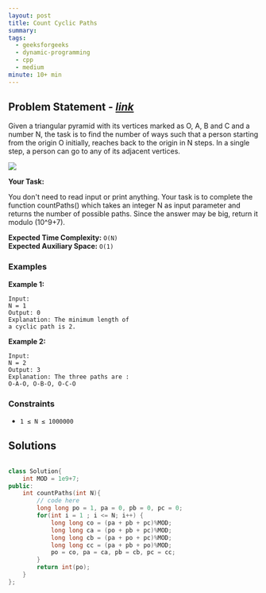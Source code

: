 ```yaml
---
layout: post
title: Count Cyclic Paths
summary:
tags:
  - geeksforgeeks
  - dynamic-programming
  - cpp
  - medium
minute: 10+ min
---
```


## Problem Statement - [_link_](https://practice.geeksforgeeks.org/problems/aa0000a5f710ce8d41366b714341eef644ec7b82/1)

Given a triangular pyramid with its vertices marked as O, A, B and C and a number N, the task is to find the number of ways such that a person starting from the origin O initially, reaches back to the origin in N steps. In a single step, a person can go to any of its adjacent vertices.

<img src="https://media.geeksforgeeks.org/wp-content/uploads/20200520133822/pyramid1.jpg">

**Your Task:**

You don't need to read input or print anything. Your task is to complete the function countPaths() which takes an integer N as input parameter and returns the number of possible paths. Since the answer may be big, return it modulo (10^9+7). 


**Expected Time Complexity:** `O(N)`  
**Expected Auxiliary Space:** `O(1)`

### Examples

**Example 1:**

```
Input:
N = 1
Output: 0
Explanation: The minimum length of
a cyclic path is 2.
```

**Example 2:**

```
Input:
N = 2
Output: 3
Explanation: The three paths are :
O-A-O, O-B-O, O-C-O
```

### Constraints

- `1 ≤ N ≤ 1000000`

## Solutions

```cpp

class Solution{
    int MOD = 1e9+7;
public:
    int countPaths(int N){
        // code here 
        long long po = 1, pa = 0, pb = 0, pc = 0;
        for(int i = 1 ; i <= N; i++) {
            long long co = (pa + pb + pc)%MOD;
            long long ca = (po + pb + pc)%MOD;
            long long cb = (pa + po + pc)%MOD;
            long long cc = (pa + pb + po)%MOD;
            po = co, pa = ca, pb = cb, pc = cc;
        }
        return int(po);
    }
};

```
